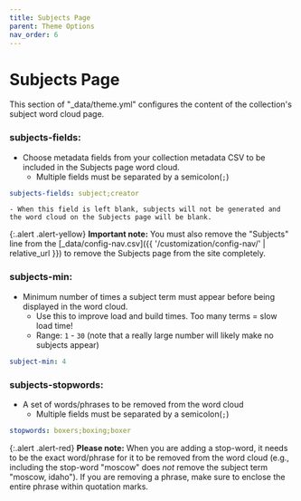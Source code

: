 ```yaml
---
title: Subjects Page
parent: Theme Options
nav_order: 6
---
```


# Subjects Page

This section of "_data/theme.yml" configures the content of the collection's subject word cloud page.

### subjects-fields: 
- Choose metadata fields from your collection metadata CSV to be included in the Subjects page word cloud.
	- Multiple fields must be separated by a semicolon(`;`)
```yaml
subjects-fields: subject;creator
```
	- When this field is left blank, subjects will not be generated and the word cloud on the Subjects page will be blank. 

{:.alert .alert-yellow}
**Important note:** You must also remove the "Subjects" line from the [_data/config-nav.csv]({{ '/customization/config-nav/' | relative_url }}) to remove the Subjects page from the site completely.

### subjects-min: 
- Minimum number of times a subject term must appear before being displayed in the word cloud. 
	- Use this to improve load and build times. Too many terms = slow load time!
	- Range: `1` - `30` (note that a really large number will likely make no subjects appear)
```yaml
subject-min: 4
```

### subjects-stopwords: 
- A set of words/phrases to be removed from the word cloud
	- Multiple fields must be separated by a semicolon(`;`)
```yaml
stopwords: boxers;boxing;boxer
```

{:.alert .alert-red}
**Please note:** When you are adding a stop-word, it needs to be the exact word/phrase for it to be removed from the word cloud (e.g., including the stop-word "moscow" does *not* remove the subject term "moscow, idaho"). If you are removing a phrase, make sure to enclose the entire phrase within quotation marks.